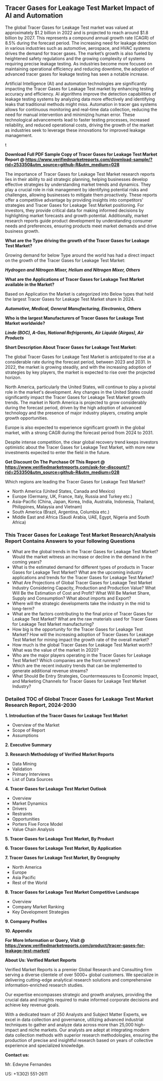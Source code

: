 <h2>Tracer Gases for Leakage Test Market Impact of AI and Automation</h2><p>The global Tracer Gases for Leakage Test market was valued at approximately $1.2 billion in 2022 and is projected to reach around $1.8 billion by 2027. This represents a compound annual growth rate (CAGR) of 8.5% during the forecast period. The increasing need for leakage detection in various industries such as automotive, aerospace, and HVAC systems drives the demand for tracer gases. The market’s growth is also fueled by heightened safety regulations and the growing complexity of systems requiring precise leakage testing. As industries become more focused on maintaining operational efficiency and reducing downtime, the adoption of advanced tracer gases for leakage testing has seen a notable increase.</p><p>Artificial Intelligence (AI) and automation technologies are significantly impacting the Tracer Gases for Leakage Test market by enhancing testing accuracy and efficiency. AI algorithms improve the detection capabilities of leakage testing systems by analyzing data more effectively and identifying leaks that traditional methods might miss. Automation in tracer gas systems allows for continuous monitoring and real-time data collection, reducing the need for manual intervention and minimizing human error. These technological advancements lead to faster testing processes, increased reliability, and reduced operational costs, driving the growth of the market as industries seek to leverage these innovations for improved leakage management.</p>t</p><p id="" class=""><strong>Download Full PDF Sample Copy of Tracer Gases for Leakage Test Market Report @ <a href="https://www.verifiedmarketreports.com/download-sample/?rid=253350&utm_source=github-R&utm_medium=028" target="_blank">https://www.verifiedmarketreports.com/download-sample/?rid=253350&utm_source=github-R&utm_medium=028</a></strong></p><p>The importance of&nbsp;Tracer Gases for Leakage Test Market research reports lies in their ability to aid strategic planning, helping businesses develop effective strategies by understanding market trends and dynamics. They play a crucial role in risk management by identifying potential risks and challenges, allowing businesses to mitigate them proactively. These reports offer a competitive advantage by providing insights into competitors' strategies and Tracer Gases for Leakage Test Market positioning. For investors, they provide critical data for making informed decisions by highlighting market forecasts and growth potential. Additionally, market research reports guide product development by understanding consumer needs and preferences, ensuring products meet market demands and drive business growth.</p><p><strong>What are the&nbsp;Type driving the growth of the Tracer Gases for Leakage Test Market?</strong></p><p id="" class="">Growing demand for below Type around the world has had a direct impact on the growth of the Tracer Gases for Leakage Test Market:</p><em><strong>Hydrogen and Nitrogen Mixer, Helium and Nitrogen Mixer, Others</strong></em></p><strong>What are the&nbsp;Applications&nbsp;of Tracer Gases for Leakage Test Market available in the Market?</strong></p><p id="" class="">Based on Application the Market is categorized into Below types that held the largest Tracer Gases for Leakage Test Market share In 2024.</p><em><strong>Automotive, Medical, General Manufacturing, Electronics, Others</strong></em></p><strong>Who is the largest Manufacturers of Tracer Gases for Leakage Test Market worldwide?</strong></p><p><em><strong>Linde (BOC), A-Gas, National Refrigerants, Air Liquide (Airgas), Air Products</strong></em></p><p id="" class=""><strong>Short Description About Tracer Gases for Leakage Test Market:</strong></p><p>The global Tracer Gases for Leakage Test Market is anticipated to rise at a considerable rate during the forecast period, between 2023 and 2031. In 2022, the market is growing steadily, and with the increasing adoption of strategies by key players, the market is expected to rise over the projected horizon.</p><p>North America, particularly the United States, will continue to play a pivotal role in the market's development. Any changes in the United States could significantly impact the Tracer Gases for Leakage Test Market growth trends. The market in North America is projected to grow considerably during the forecast period, driven by the high adoption of advanced technology and the presence of major industry players, creating ample growth opportunities.</p><p>Europe is also expected to experience significant growth in the global market, with a strong CAGR during the forecast period from 2024 to 2031.</p><p>Despite intense competition, the clear global recovery trend keeps investors optimistic about the Tracer Gases for Leakage Test Market, with more new investments expected to enter the field in the future.</p><p id="" class=""><strong>Get Discount On The Purchase Of This Report @ <a href="https://www.verifiedmarketreports.com/ask-for-discount/?rid=253350&utm_source=github-R&utm_medium=028" target="_blank">https://www.verifiedmarketreports.com/ask-for-discount/?rid=253350&utm_source=github-R&utm_medium=028</a></strong></p>Which regions are leading the Tracer Gases for Leakage Test Market?</p><ul><li>North America (United States, Canada and Mexico)</li><li>Europe (Germany, UK, France, Italy, Russia and Turkey etc.)</li><li>Asia-Pacific (China, Japan, Korea, India, Australia, Indonesia, Thailand, Philippines, Malaysia and Vietnam)</li><li>South America (Brazil, Argentina, Columbia etc.)</li><li>Middle East and Africa (Saudi Arabia, UAE, Egypt, Nigeria and South Africa)</li></ul><h3 id="" class="">This Tracer Gases for Leakage Test Market Research/Analysis Report Contains Answers to your following Questions</h3><ul><li>What are the global trends in the Tracer Gases for Leakage Test Market? Would the market witness an increase or decline in the demand in the coming years?</li><li>What is the estimated demand for different types of products in Tracer Gases for Leakage Test Market? What are the upcoming industry applications and trends for the Tracer Gases for Leakage Test Market?</li><li>What Are Projections of Global Tracer Gases for Leakage Test Market Industry Considering Capacity, Production and Production Value? What Will Be the Estimation of Cost and Profit? What Will Be Market Share, Supply and Consumption? What about imports and Export?</li><li>Where will the strategic developments take the industry in the mid to long-term?</li><li>What are the factors contributing to the final price of Tracer Gases for Leakage Test Market? What are the raw materials used for Tracer Gases for Leakage Test Market manufacturing?</li><li>How big is the opportunity for the Tracer Gases for Leakage Test Market? How will the increasing adoption of Tracer Gases for Leakage Test Market for mining impact the growth rate of the overall market?</li><li>How much is the global Tracer Gases for Leakage Test Market worth? What was the value of the market In 2020?</li><li>Who are the major players operating in the Tracer Gases for Leakage Test Market? Which companies are the front runners?</li><li>Which are the recent industry trends that can be implemented to generate additional revenue streams?</li><li>What Should Be Entry Strategies, Countermeasures to Economic Impact, and Marketing Channels for Tracer Gases for Leakage Test Market Industry?</li></ul><h3 id="" class="">Detailed TOC of Global Tracer Gases for Leakage Test Market Research Report, 2024-2030</h3><p id="" class=""><strong>1. Introduction of the Tracer Gases for Leakage Test Market</strong></p><ul><li>Overview of the Market</li><li>Scope of Report</li><li>Assumptions</li></ul><p id="" class=""><strong>2. Executive Summary</strong></p><p id="" class=""><strong>3. Research Methodology of Verified Market Reports</strong></p><ul><li>Data Mining</li><li>Validation</li><li>Primary Interviews</li><li>List of Data Sources</li></ul><p id="" class=""><strong>4. Tracer Gases for Leakage Test Market Outlook</strong></p><ul><li>Overview</li><li>Market Dynamics</li><li>Drivers</li><li>Restraints</li><li>Opportunities</li><li>Porters Five Force Model</li><li>Value Chain Analysis</li></ul><p id="" class=""><strong>5. Tracer Gases for Leakage Test Market, By Product</strong></p><p id="" class=""><strong>6. Tracer Gases for Leakage Test Market, By Application</strong></p><p id="" class=""><strong>7. Tracer Gases for Leakage Test Market, By Geography</strong></p><ul><li>North America</li><li>Europe</li><li>Asia Pacific</li><li>Rest of the World</li></ul><p id="" class=""><strong>8. Tracer Gases for Leakage Test Market Competitive Landscape</strong></p><ul><li>Overview</li><li>Company Market Ranking</li><li>Key Development Strategies</li></ul><p id="" class=""><strong>9. Company Profiles</strong></p><p id="" class=""><strong>10. Appendix</strong></p><p id="" class=""><strong>For More Information or Query, Visit @ <a href="https://www.verifiedmarketreports.com/product/tracer-gases-for-leakage-test-market/" target="_blank">https://www.verifiedmarketreports.com/product/tracer-gases-for-leakage-test-market/</a></strong></p><p id="" class=""><strong>About Us: Verified Market Reports</strong></p><p id="" class="">Verified Market Reports is a premier Global Research and Consulting firm serving a diverse clientele of over 5000+ global customers. We specialize in delivering cutting-edge analytical research solutions and comprehensive information-enriched research studies.</p><p id="" class="">Our expertise encompasses strategic and growth analyses, providing the crucial data and insights required to make informed corporate decisions and achieve key revenue goals.</p><p id="" class="">With a dedicated team of 250 Analysts and Subject Matter Experts, we excel in data collection and governance, utilizing advanced industrial techniques to gather and analyze data across more than 25,000 high-impact and niche markets. Our analysts are adept at integrating modern data collection methods with superior research methodologies, ensuring the production of precise and insightful research based on years of collective experience and specialized knowledge.</p><p id="" class=""><strong>Contact us:</strong></p><p id="" class="">Mr. Edwyne Fernandes</p><p id="" class="">US: +1(302) 551-2611</p>